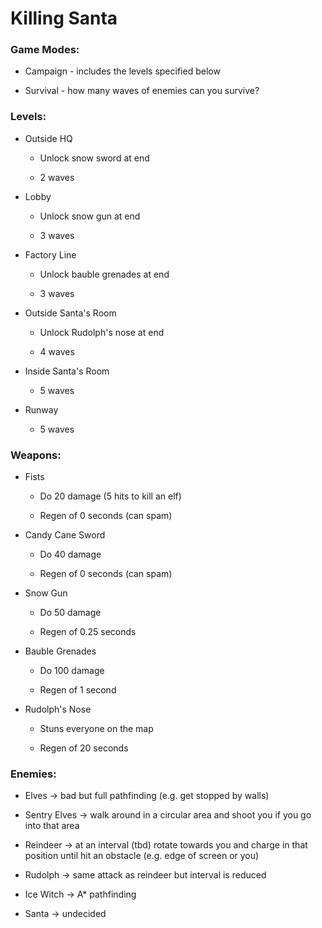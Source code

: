 # **Killing Santa**

### Game Modes:

- Campaign - includes the levels specified below

- Survival - how many waves of enemies can you survive?

### Levels:

- Outside HQ

	-  Unlock snow sword at end

	- 2 waves

- Lobby

	- Unlock snow gun at end

	- 3 waves

- Factory Line

	- Unlock bauble grenades at end

	- 3 waves

- Outside Santa's Room

	- Unlock Rudolph's nose at end

	- 4 waves

- Inside Santa's Room

	- 5 waves

- Runway

	- 5 waves

### Weapons:

- Fists

	- Do 20 damage (5 hits to kill an elf)

	- Regen of 0 seconds (can spam)

- Candy Cane Sword

	- Do 40 damage

	- Regen of 0 seconds (can spam)

- Snow Gun

	- Do 50 damage

	- Regen of 0.25 seconds

- Bauble Grenades

	- Do 100 damage

	- Regen of 1 second

- Rudolph's Nose

	- Stuns everyone on the map

	- Regen of 20 seconds

### Enemies:

- Elves -> bad but full pathfinding (e.g. get stopped by walls)

- Sentry Elves -> walk around in a circular area and shoot you if you go into that area

- Reindeer -> at an interval (tbd) rotate towards you and charge in that position until hit an obstacle (e.g. edge of screen or you)

- Rudolph -> same attack as reindeer but interval is reduced

- Ice Witch -> A* pathfinding

- Santa -> undecided